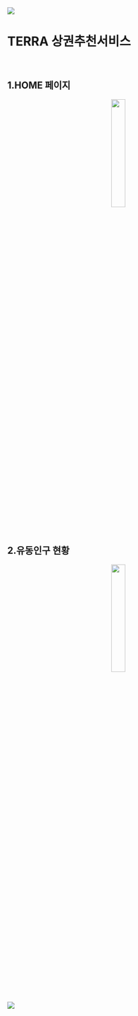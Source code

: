 <img src="https://capsule-render.vercel.app/api?type=waving&color=BDBDC8&height=150&section=header" />
<h1>TERRA 상권추천서비스</h1>
</br>

<h2>1.HOME 페이지</h2> 
<p align="center">
<img src="https://github.com/user-attachments/assets/5b764aad-5fc6-4fb7-9246-6e3e8cde3c2d" width="25%"></img>
</p>
<h2>2.유동인구 현황</h2> 
<p align="center">
<img src="https://github.com/user-attachments/assets/9975d7ab-3b31-4858-85a6-499f15ac9ff4" width="25%"></img>
</p>
<img src="https://capsule-render.vercel.app/api?type=waving&color=BDBDC8&height=150&section=footer" />
